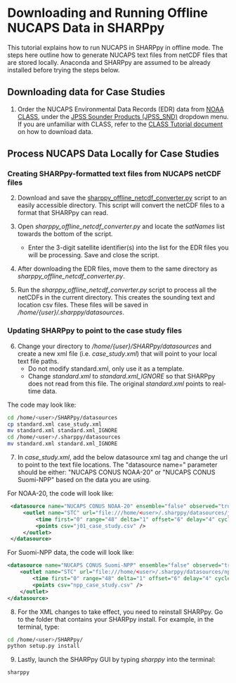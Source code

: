 # Downloading and Running Offline NUCAPS Data in SHARPpy
This tutorial explains how to run NUCAPS in SHARPpy in offline mode. The steps here outline how to generate NUCAPS text files from netCDF files that are stored locally.  Anaconda and SHARPpy are assumed to be already installed before trying the steps below.

## Downloading data for Case Studies

1. Order the NUCAPS Environmental Data Records (EDR) data from [NOAA CLASS](class.noaa.gov), under the [JPSS Sounder Products (JPSS_SND)](https://www.avl.class.noaa.gov/saa/products/search?sub_id=0&datatype_family=JPSS_SND&submit.x=28&submit.y=11) dropdown menu. If you are unfamiliar with CLASS, refer to the [CLASS Tutorial document](https://weather.msfc.nasa.gov/nucaps/resources_training.html) on how to download data.

## Process NUCAPS Data Locally for Case Studies

### Creating SHARPpy-formatted text files from NUCAPS netCDF files

2. Download and save the [sharppy_offline_netcdf_converter.py](https://github.com/NUCAPS/SHARPpy) script to an easily accessible directory. This script will convert the netCDF files to a format that SHARPpy can read.

3. Open *sharppy_offline_netcdf_converter.py* and locate the *satNames* list towards the bottom of the script.  
   * Enter the 3-digit satellite identifier(s) into the list for the EDR files you will be processing.  Save and close the script.

4. After downloading the EDR files, move them to the same directory as *sharppy_offline_netcdf_converter.py*.

5. Run the *sharppy_offline_netcdf_converter.py* script to process all the netCDFs in the current directory. This creates the sounding text and location csv files. These files will be saved in */home/{user}/.sharppy/datasources*.

### Updating SHARPpy to point to the case study files

6. Change your directory to */home/{user}/SHARPpy/datasources* and create a new xml file (i.e. *case_study.xml*) that will point to your local text file paths.
   * Do not modify standard.xml, only use it as a template.
   * Change *standard.xml* to *standard.xml_IGNORE* so that SHARPpy does not read from this file. The original *standard.xml* points to real-time data.

The code may look like:

```bash
cd /home/<user>/SHARPpy/datasources
cp standard.xml case_study.xml
mv standard.xml standard.xml_IGNORE
cd /home/<user>/.sharppy/datasources
mv standard.xml standard.xml_IGNORE
```

7. In *case_study.xml*, add the below datasource xml tag and change the url to point to the text file locations. The "datasource name=" parameter should be either: "NUCAPS CONUS NOAA-20" or "NUCAPS CONUS Suomi-NPP" based on the data you are using.

For NOAA-20, the code will look like:

```xml
 <datasource name="NUCAPS CONUS NOAA-20" ensemble="false" observed="true">
     <outlet name="STC" url="file:///home/<user>/.sharppy/datasources/j01/{srcid}.txt" format="spc" >
         <time first="0" range="48" delta="1" offset="6" delay="4" cycle="12" archive="24" start="-" end="-"/>
         <points csv="j01_case_study.csv" />
     </outlet>
 </datasource>
 ```

 For Suomi-NPP data, the code will look like:

 ```xml
 <datasource name="NUCAPS CONUS Suomi-NPP" ensemble="false" observed="true">
     <outlet name="STC" url="file:///home/<user>/.sharppy/datasources/npp/{srcid}.txt" format="spc" >
         <time first="0" range="48" delta="1" offset="6" delay="4" cycle="12" archive="24" start="-" end="-"/>
         <points csv="npp_case_study.csv" />
     </outlet>
 </datasource>
 ```

8. For the XML changes to take effect, you need to reinstall SHARPpy. Go to the folder that contains your SHARPpy install. For example, in the terminal, type:

```bash
cd /home/<user>/SHARPpy/
python setup.py install
```

9. Lastly, launch the SHARPpy GUI by typing *sharppy* into the terminal:

```bash
sharppy
```
